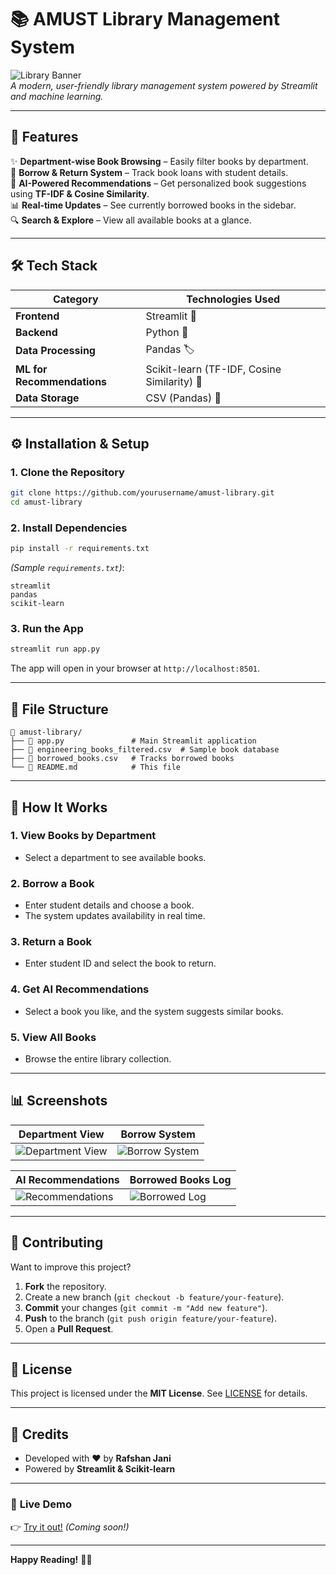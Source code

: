 # 📚 AMUST Library Management System  

![Library Banner](https://via.placeholder.com/1200x400/4B6E97/FFFFFF?text=AMUST+Library+Management+System)  
*A modern, user-friendly library management system powered by Streamlit and machine learning.*  

---

## 🚀 **Features**  

✨ **Department-wise Book Browsing** – Easily filter books by department.  
📖 **Borrow & Return System** – Track book loans with student details.  
🤖 **AI-Powered Recommendations** – Get personalized book suggestions using **TF-IDF & Cosine Similarity**.  
📊 **Real-time Updates** – See currently borrowed books in the sidebar.  
🔍 **Search & Explore** – View all available books at a glance.  

---

## 🛠 **Tech Stack**  

| **Category**       | **Technologies Used** |
|--------------------|----------------------|
| **Frontend**       | Streamlit 🎈          |
| **Backend**        | Python 🐍            |
| **Data Processing**| Pandas 🏷️            |
| **ML for Recommendations** | Scikit-learn (TF-IDF, Cosine Similarity) 🤖 |
| **Data Storage**   | CSV (Pandas) 📂      |

---

## ⚙️ **Installation & Setup**  

### **1. Clone the Repository**  
```bash
git clone https://github.com/yourusername/amust-library.git
cd amust-library
```

### **2. Install Dependencies**  
```bash
pip install -r requirements.txt
```
*(Sample `requirements.txt`)*:  
```
streamlit
pandas
scikit-learn
```

### **3. Run the App**  
```bash
streamlit run app.py
```
The app will open in your browser at `http://localhost:8501`.  

---

## 📂 **File Structure**  

```
📁 amust-library/
├── 📄 app.py               # Main Streamlit application
├── 📄 engineering_books_filtered.csv  # Sample book database
├── 📄 borrowed_books.csv   # Tracks borrowed books
└── 📄 README.md            # This file
```

---

## 🎨 **How It Works**  

### **1. View Books by Department**  
- Select a department to see available books.  

### **2. Borrow a Book**  
- Enter student details and choose a book.  
- The system updates availability in real time.  

### **3. Return a Book**  
- Enter student ID and select the book to return.  

### **4. Get AI Recommendations**  
- Select a book you like, and the system suggests similar books.  

### **5. View All Books**  
- Browse the entire library collection.  

---

## 📊 **Screenshots**  

| **Department View** | **Borrow System** |
|---------------------|------------------|
| ![Department View](https://via.placeholder.com/400x250/4B6E97/FFFFFF?text=Department+View) | ![Borrow System](https://via.placeholder.com/400x250/4B6E97/FFFFFF?text=Borrow+Book) |

| **AI Recommendations** | **Borrowed Books Log** |
|-----------------------|-----------------------|
| ![Recommendations](https://via.placeholder.com/400x250/4B6E97/FFFFFF?text=AI+Recommendations) | ![Borrowed Log](https://via.placeholder.com/400x250/4B6E97/FFFFFF?text=Borrowed+Books) |

---

## 🤝 **Contributing**  

Want to improve this project?  
1. **Fork** the repository.  
2. Create a new branch (`git checkout -b feature/your-feature`).  
3. **Commit** your changes (`git commit -m "Add new feature"`).  
4. **Push** to the branch (`git push origin feature/your-feature`).  
5. Open a **Pull Request**.  

---

## 📜 **License**  

This project is licensed under the **MIT License**. See [LICENSE](LICENSE) for details.  

---

## 🌟 **Credits**  

- Developed with ❤️ by **Rafshan Jani**  
- Powered by **Streamlit & Scikit-learn**  

---

### 🔗 **Live Demo**  
👉 [Try it out!](#) *(Coming soon!)*  

---

**Happy Reading!** 📖✨
